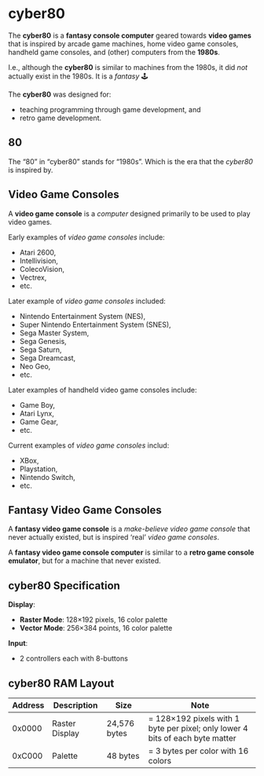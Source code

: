 # cyber80

The **cyber80** is a **fantasy console computer** geared towards **video games** that is inspired by arcade game machines, home video game consoles, handheld game consoles, and (other) computers from the **1980s**.

I.e., although the **cyber80** is similar to machines from the 1980s, it did _not_ actually exist in the 1980s.
It is a _fantasy_ 🕹️

The **cyber80** was designed for:
* teaching programming through game development, and
* retro game development.

## 80

The “80” in “cyber80” stands for “1980s”.
Which is the era that the _cyber80_ is inspired by.

## Video Game Consoles

A **video game console** is a _computer_ designed primarily to be used to play video games.

Early examples of _video game consoles_ include:
* Atari 2600,
* Intellivision,
* ColecoVision,
* Vectrex,
* etc.

Later example of _video game consoles_ included:
* Nintendo Entertainment System (NES),
* Super Nintendo Entertainment System (SNES),
* Sega Master System,
* Sega Genesis,
* Sega Saturn,
* Sega Dreamcast,
* Neo Geo,
* etc.

Later examples of handheld video game consoles include:
* Game Boy,
* Atari Lynx,
* Game Gear,
* etc.

Current examples of _video game consoles_ includ:
* XBox,
* Playstation,
* Nintendo Switch,
* etc.

## Fantasy Video Game Consoles

A **fantasy video game console** is a _make-believe_ _video game console_ that never actually existed,
but is inspired ‘real’ _video game consoles_.

A **fantasy video game console computer** is similar to a **retro game console emulator**, but for a machine that never existed.

## cyber80 Specification

**Display**:
* **Raster Mode**: 128×192 pixels, 16 color palette
* **Vector Mode**: 256×384 points, 16 color palette

**Input**:
* 2 controllers each with 8-buttons

## cyber80 RAM Layout

| Address | Description    | Size         | Note                                                                          |
|---------|----------------|--------------|-------------------------------------------------------------------------------|
| 0x0000  | Raster Display | 24,576 bytes | = 128×192 pixels with 1 byte per pixel; only lower 4 bits of each byte matter |
| 0xC000  | Palette        | 48 bytes     | = 3 bytes per color with 16 colors                                            |
